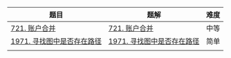 | 题目                                                         | 题解                                                         | 难度 |
| ------------------------------------------------------------ | ------------------------------------------------------------ | ---- |
| [721. 账户合并](https://leetcode.cn/problems/accounts-merge/) | [721. 账户合并](https://github.com/ZonzeeLi/LeetCode/blob/master/index/721-730/721.%20%E8%B4%A6%E6%88%B7%E5%90%88%E5%B9%B6.md)                                                            | 中等 |
| [1971. 寻找图中是否存在路径](https://leetcode.cn/problems/find-if-path-exists-in-graph/) | [1971. 寻找图中是否存在路径](https://github.com/ZonzeeLi/LeetCode/blob/master/index/1971-1980/1971.%20%E5%AF%BB%E6%89%BE%E5%9B%BE%E4%B8%AD%E6%98%AF%E5%90%A6%E5%AD%98%E5%9C%A8%E8%B7%AF%E5%BE%84.md) | 简单 |
|                                                              |                                                              |      |

